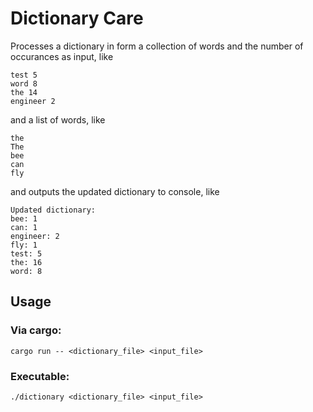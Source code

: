 # Dictionary Care

Processes a dictionary in form a collection of words and the number of occurances as input, like

```
test 5
word 8
the 14
engineer 2
```

and a list of words, like

```
the
The
bee
can
fly
```

and outputs the updated dictionary to console, like

```
Updated dictionary:
bee: 1
can: 1
engineer: 2
fly: 1
test: 5
the: 16
word: 8
```

## Usage

### Via cargo:
```cargo run -- <dictionary_file> <input_file>```

### Executable:
```./dictionary <dictionary_file> <input_file>```
